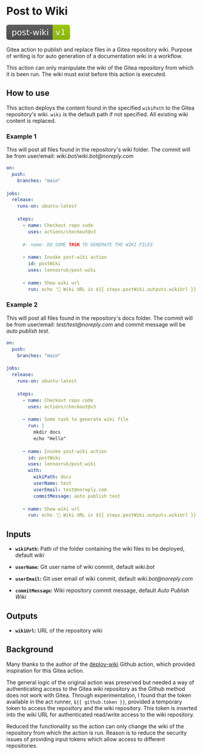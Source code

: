# Post to Wiki

![version](version.svg)

Gitea action to publish and replace files in a Gitea repository wiki. Purpose of writing is for auto generation of a documentation wiki in a workflow.

This action can only manipulate the wiki of the Gitea repository from which it is been run. The wiki must exist before this action is executed.

## How to use

This action deploys the content found in the specified `wikiPath` to the Gitea repository's wiki. `wiki` is the default path if not specified. All existing wiki content is replaced.

### Example 1

This will post all files found in the repository's wiki folder. The commit will be from user/email: _wiki.bot/wiki.bot@noreply.com_

```yaml
on:
  push:
    branches: "main"

jobs:
  release:
    runs-on: ubuntu-latest

    steps:
      - name: Checkout repo code
        uses: actions/checkout@v3

      #- name: DO SOME TASK TO GENERATE THE WIKI FILES

      - name: Invoke post-wiki action
        id: postWiki
        uses: lennoxruk/post-wiki

      - name: Show wiki url
        run: echo '🍏 Wiki URL is ${{ steps.postWiki.outputs.wikiUrl }}'
```

### Example 2

This will post all files found in the repository's docs folder. The commit will be from user/email: _test/test@noreply.com_ and commit message will be _auto publish test_.

```yaml
on:
  push:
    branches: "main"

jobs:
  release:
    runs-on: ubuntu-latest

    steps:
      - name: Checkout repo code
        uses: actions/checkout@v3

      - name: Some task to generate wiki file
        run: |
          mkdir docs
          echo "Hello"

      - name: Invoke post-wiki action
        id: postWiki
        uses: lennoxruk/post-wiki
        with:
          wikiPath: docs
          userName: test
          userEmail: test@noreply.com
          commitMessage: auto publish test

      - name: Show wiki url
        run: echo '🍏 Wiki URL is ${{ steps.postWiki.outputs.wikiUrl }}'
```

## Inputs

- **`wikiPath`:** Path of the folder containing the wiki files to be deployed, default _wiki_

- **`userName`:** Git user name of wiki commit, default _wiki.bot_

- **`userEmail`:** Git user email of wiki commit, default _wiki.bot@noreply.com_

- **`commitMessage`:** Wiki repository commit message, default _Auto Publish Wiki_

## Outputs

- **`wikiUrl`:** URL of the repository wiki

## Background

Many thanks to the author of the [deploy-wiki](https://github.com/actions4gh/deploy-wiki) Github action, which provided inspiration for this Gitea action.

The general logic of the original action was preserved but needed a way of authenticating access to the Gitea wiki repository as the Github method does not work with Gitea. Through experimentation, I found that the token available in the act runner, `${{ github.token }}`, provided a temporary token to access the repository and the wiki repository. This token is inserted into the wiki URL for authenticated read/write access to the wiki repository.

Reduced the functionality so the action can only change the wiki of the repository from which the action is run. Reason is to reduce the security issues of providing input tokens which allow access to different repositories.

